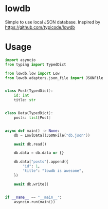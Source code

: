 # lowdb

Simple to use local JSON database. Inspired by https://github.com/typicode/lowdb

# Usage

```python
import asyncio
from typing import TypedDict

from lowdb.low import Low
from lowdb.adapters.json_file import JSONFile


class Post(TypedDict):
    id: int
    title: str


class Data(TypedDict):
    posts: list[Post]


async def main() -> None:
    db = Low[Data](JSONFile("db.json"))

    await db.read()

    db.data = db.data or {}

    db.data["posts"].append({
        "id": 1,
        "title": "lowdb is awesome",
    })

    await db.write()


if __name__ == "__main__":
    asyncio.run(main())
```
